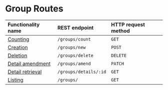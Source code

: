 # Group Routes

| Functionality name                         | REST endpoint         | HTTP request method |
| :----------------------------------------- | :-------------------- | :------------------ |
| [Counting](./getGroupCount.md)             | `/groups/count`       | `GET`               |
| [Creation](./createGroup.md)               | `/groups/new`         | `POST`              |
| [Deletion](./deleteGroup.md)               | `/groups/delete`      | `DELETE`            |
| [Detail amendment](./amendGroupDetails.md) | `/groups/amend`       | `PATCH`             |
| [Detail retrieval](./getGroupDetails.md)   | `/groups/details/:id` | `GET`               |
| [Listing](./getGroups.md)                  | `/groups/`            | `GET`               |
